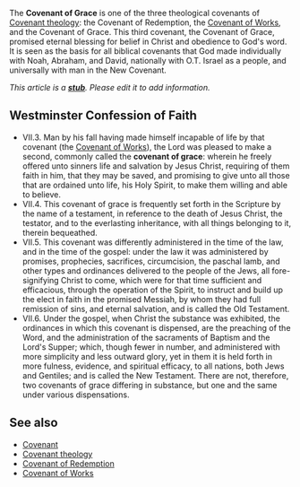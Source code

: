 The **Covenant of Grace** is one of the three theological covenants
of [Covenant theology](Covenant_theology "Covenant theology"): the
Covenant of Redemption, the
[Covenant of Works](Covenant_of_Works "Covenant of Works"), and the
Covenant of Grace. This third covenant, the Covenant of Grace,
promised eternal blessing for belief in Christ and obedience to
God's word. It is seen as the basis for all biblical covenants that
God made individually with Noah, Abraham, and David, nationally
with O.T. Israel as a people, and universally with man in the New
Covenant.

*This article is a **[stub](http://www.theopedia.com/Category:Theopedia_stubs "Category:Theopedia stubs")**. Please edit it to add information.*
## Westminster Confession of Faith

-   VII.3. Man by his fall having made himself incapable of life by
    that covenant (the
    [Covenant of Works](Covenant_of_Works "Covenant of Works")), the
    Lord was pleased to make a second, commonly called the
    **covenant of grace**: wherein he freely offered unto sinners life
    and salvation by Jesus Christ, requiring of them faith in him, that
    they may be saved, and promising to give unto all those that are
    ordained unto life, his Holy Spirit, to make them willing and able
    to believe.
-   VII.4. This covenant of grace is frequently set forth in the
    Scripture by the name of a testament, in reference to the death of
    Jesus Christ, the testator, and to the everlasting inheritance,
    with all things belonging to it, therein bequeathed.
-   VII.5. This covenant was differently administered in the time
    of the law, and in the time of the gospel: under the law it was
    administered by promises, prophecies, sacrifices, circumcision, the
    paschal lamb, and other types and ordinances delivered to the
    people of the Jews, all fore-signifying Christ to come, which were
    for that time sufficient and efficacious, through the operation of
    the Spirit, to instruct and build up the elect in faith in the
    promised Messiah, by whom they had full remission of sins, and
    eternal salvation, and is called the Old Testament.
-   VII.6. Under the gospel, when Christ the substance was
    exhibited, the ordinances in which this covenant is dispensed, are
    the preaching of the Word, and the administration of the sacraments
    of Baptism and the Lord's Supper; which, though fewer in number,
    and administered with more simplicity and less outward glory, yet
    in them it is held forth in more fulness, evidence, and spiritual
    efficacy, to all nations, both Jews and Gentiles; and is called the
    New Testament. There are not, therefore, two covenants of grace
    differing in substance, but one and the same under various
    dispensations.

## See also

-   [Covenant](Covenant "Covenant")
-   [Covenant theology](Covenant_theology "Covenant theology")
-   [Covenant of Redemption](Covenant_of_Redemption "Covenant of Redemption")
-   [Covenant of Works](Covenant_of_Works "Covenant of Works")



